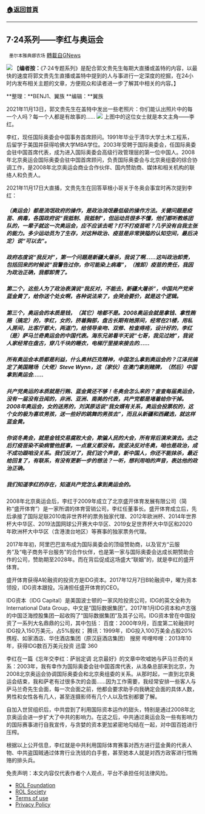 ###  [:house:返回首頁](https://github.com/ourhimalayas/txt)
---


## 7·24系列——李红与奥运会
` 墨尔本雅典娜农场` [轉載自GNews](https://gnews.org/zh-hans/1673574/)

![](https://assets.gnews.org/wp-content/uploads/2021/11/6e2184a0-b0c7-4cd2-9042-0cba49faf811.jpg)
【**编者按：**《7·24专题系列》是配合郭文贵先生每期大直播或盖特的内容，以最快的速度将郭文贵先生直播或盖特中提到的人与事进行一定深度的挖掘，在24小时内发布相关主题的文章，方便观众和读者进一步了解其中相关的内容。】

**整理：**BENJ1、翼族
**编辑：**翼族

2021年11月13日，郭文贵先生在盖特中发出一些老照片：你们能认出照片中的每一个人吗？每一个人都是有故事的……
![](https://assets.gnews.org/wp-content/uploads/2021/11/12-6.jpg)
上图中的这位女士就是本文主角——李红。

李红，现任国际奥委会中国事务首席顾问。1991年毕业于清华大学土木工程系， 后留学于美国并获得哈佛大学MBA学位。2003年受聘于国际奥委会，任国际奥委会驻中国首席代表，成为进入国际奥委会高级行政管理层的第一位中国人。2008年北京奥运会国际奥委会驻中国首席顾问，负责国际奥委会与北京奥组委的综合协调工作，是2008年北京奥运会商业合作伙伴、国内赞助商、媒体和相关机构的联络人和负责人。

2021年11月17日大直播，文贵先生在回答草根小哥关于冬奥会事宜时再次提到李红：

##### （奥运会）都是流氓政府的操作，是政治流氓最低级的操作方法。关键问题是疫苗、病毒，各国政府说“我抵制、我抵制”，但运动员很多不懂，他们都听教练团队的，一辈子就这一次奥运会，应不应该去呢？打不打疫苗呢？几乎没有自我主张的能力。多少运动员为了生存，对这种政治、疫苗是非常狭隘的认知空间，最后决定）说“可以去”。

##### 政府态度说“我反对”，第一个问题是新疆大屠杀，我说了啊……这叫政治卸责，包括回来的时候说“我警告过你，你可能染上病毒”，（推卸）疫苗的责任，我因为政治正确，我都卸责了。

##### 第二个，这些人为了政治表演说“我反对，不能去，新疆大屠杀”，中国共产党来蓝金黄了，给你送个处女啊，各种说法来了，会哭会要价，就是这个逻辑。

##### 第三个，奥运会的本质是钱，（其它）啥都不是。2008奥运会就是拿钱、拿性贿赂（搞定）的，**李红**，女的，挤着胸部，盘古长期有她房间，经常在21楼，用私人房间，比客厅都大，两道门，给领导亲吻、双修、检查痔疮，设计好的，**李红**（是）萨马兰奇奥运会的中国代表。海东兄弟看半天说“七哥，我见过她”，我说人家经常在盘古，穿几千块的睡衣，电梯厅里接来接去的……

##### 所有奥运会本质都是利益，什么奥林匹克精神，中国怎么拿到奥运会的？江泽民搞定了美国赌场（大佬）Steve Wynn，这（家伙）在澳门拿到赌牌，（然后）中国拿到奥运会……

##### 共产党奥运的本质就是行贿、蓝金黄还不够！冬奥会怎么来的？查查每届奥运会，没有一届没有丑闻的，非洲、亚洲、南美的代表，共产党都是堵着给你干掉。2008年奥运会，女的送男的，刘淇原话说“我女婿有关系，奥运会投票权的，这个女的极为喜欢男孩，送一些好的跳舞的男孩去”，而且从新疆和西藏选，就这样蓝金黄。

##### 你说冬奥会，就是金钱交易腐败大会，欺骗人民的大会，所有背后演来演去。去之后打疫苗染不染病管他屁事，一点意义都没有。我坚决反对冬奥，咱也是政治，成不成功跟咱没关系。我们反对了，我们这个声音，新中国人，你还不能抹杀，最近给回复了，有联系，有没有更新一步的想法？一听，想利用咱的声音，表达他的政治正确。

##### 我们知道**李红**的存在，知道共产党怎么拿到奥运会的。

2008年北京奥运会后，李红于2009年成立了北京盛开体育发展有限公司（简称“盛开体育”）是一家所谓的体育营销公司，李红任董事长。盛开体育成立后，先后承接了国际足联2010南非世界杯的票务独家代理、2012年欧洲杯、2014年世界杯大中华区、2019法国网球公开赛大中华区、2019女足世界杯大中华区和2020年欧洲杯大中华区（含港澳台地区）等赛事的独家票务代理。

2017年年初，阿里巴巴宣布成为国际奥委会的顶级赞助商，以及官方“云服务”及“电子商务平台服务”的合作伙伴，也是第一家与国际奥委会达成长期赞助合作的公司，赞助期至2028年。而在背后促成这场盛大“联姻”的，就是李红的盛开体育。

盛开体育获得A轮融资的投资方是IDG资本。2017年12月7日B轮融资中，曜为资本领投，IDG资本跟投。冯涛担任盛开体育的CEO。

IDG资本（IDG Capital）是美国波士顿的一家风险投资公司，IDG的英文全称为International Data Group，中文是“国际数据集团”。2017年1月IDG资本和卢志强的中国泛海控股集团一起收购了“国际数据集团”及其子公司。IDG资本曾在中国投资了一系列大名鼎鼎的公司，其中包括：
百度：2000年9月，百度第二轮融资时IDG投入150万美元，占5%股权；
腾讯：1999年，IDG投入100万美金占股20%
携程、如家酒店、华住酒店集团（原汉庭酒店集团）
搜房
哔哩哔哩：2013年10年，获得IDG数百万美元投资
迅雷
360

李红在一篇《忘年交李红：萨翁定调 北京最好》的文章中吹嘘她与萨马兰奇的关系：2003年，我有幸作为国际奥委会驻中国首席代表，从洛桑总部来到北京，为2008北京奥运会协调国际奥委会和北京奥组委的关系。从那时起，一直到北京奥运会结束，我和萨老有过很多次的会面……因为工作需要，我经常安排一些客人与萨马兰奇先生会面，每一次会面之前，他都会要求助手向我确定会面的具体人数，男性和女性各有几人，甚至连摄影师有几个人以及性别都要了解。

自加入世贸组织后，中共尝到了利用国际资本运作的甜头，特别是通过2008年北京奥运会进一步扩大了中共的影响力。在这之后，中共通过奥运会及一些有影响力的国际赛事进行自我宣传，与贪婪的资本更加紧密地勾结在一起，对中国百姓进行压榨。

根据以上公开信息，李红就是中共利用国际体育赛事对西方进行蓝金黄的代表人物、中共盗国贼通过体育行业洗钱的白手套，甚至她本人就是对西方政客进行性贿赂的排头兵。

 

免责声明：本文内容仅代表作者个人观点，平台不承担任何法律风险。

- [ROL Foundation](https://rolfoundation.org/)
- [ROL Society](https://rolsociety.org/)
- [Terms of use](https://gnews.org/terms-of-use-3/)
- [Privacy Policy](https://gnews.org/privacy-policy/)
